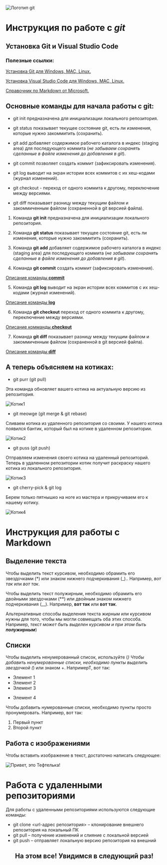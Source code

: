 ![Логотип git](gitlogo.png)

# Инструкция по работе с ***git***
## Установка Git и Visual Studio Code

### Полезные ссылки:

[Установка Git для Windows, MAC, Linux.](https://git-scm.com/downloads)

[Установка Visual Studio Code для Windows, MAC, Linux.](https://code.visualstudio.com/Download)

[Справочник по Markdown от Microsoft.](https://docs.microsoft.com/ru-ru/contribute/markdown-reference)

## Основные команды для начала работы с git:

* git init предназначена для инициализации локального репозитория.

* git status показывает текущее состояние git, есть ли изменения, которые нужно закоммитить (сохранить).

* git add добавляет содержимое рабочего каталога в индекс (staging area) для последующего коммита (*не забываем сохранять сделанные в файле изменения до добавления в git*).

* git commit позволяет создать коммит (зафиксировать изменения).

* git log выводит на экран истории всех коммитов с их хеш-кодами (журнал изменений).

* git checkout - переход от одного коммита к другому, переключение между версиями.

* git diff показывает разницу между текущим файлом и закоммиченным файлом (сохраненной в git версией файла).

1. Команда **git init** предназначена для инициализации локального репозитория.

2. Команда **git status** показывает текущее состояние git, есть ли изменения, которые нужно закоммитить (сохранить).

3. Команда **git add** добавляет содержимое рабочего каталога в индекс (staging area) для последующего коммита (*не забываем сохранять сделанные в файле изменения до добавления в git*).

4. Команда **git commit** создать коммит (зафиксировать изменения).

[Описание команды **commit**](https://git-scm.com/docs/git-commit)

5. Команда **git log** выводит на экран истории всех коммитов с их хеш-кодами (журнал изменений).

[Описание команды **log**](https://git-scm.com/docs/git-log)

6. Команда **git checkout** переход от одного коммита к другому, переключение между версиями.

[Описание комманды **checkout**](https://git-scm.com/docs/git-checkout)

7. Команда **git diff** показывает разницу между текущим файлом и закоммиченным файлом (сохраненной в git версией файла).

[Описание команды **diff**](https://git-scm.com/docs/git-diff)

## А теперь объясняем на котиках:

* git purr (git pull)

Эта команда обновляет вашего котика на актуальную версию из репозитория.

![Котик1](git-purr.jpg)

* git meowge (git merge & git rebase)

Сливаем котика из удаленного репозитория со своими. У нашего котика появился бантик, который был на котике в удаленном репозитории.

![Котик2](git-meowge.jpg)

* git puss (git push)

Отправляем изменения своего котика на удаленный репозиторий. Теперь в удаленном репозитории котик получит раскраску нашего котика из локального репозитория.

![Котик3](git-puss.jpg)

* git cherry-pick & git log

Берем только пятнышко на ноге из мастера и прикручиваем его к нашему котику.

![Котик4](git-cherry-pick.jpg)

# Инструкция для работы с Markdown

## Выделение текста

Чтобы выделить текст курсивом, необходимо обрамить его звездочками (*) или знаком нижнего подчеркивания (_).. Например, *вот так* или _вот так_.

Чтобы выделить текст полужирным, необходимо обрамить его двойными звездочками (**) или двойным знаком нижнего подчеркивания (__). Например, **вот так** или __вот так__.

Альтернативные способы выделения текста жирным или курсивом нужны для того, чтобы мы могли совмещать оба этих способа. Например, _текст может быть выделен курсивом и при этом быть **полужирным**_)
## Списки

Чтобы выделить ненумерованный список, используйте (*)
Чтобы добавить ненумерованные списки, необходимо пункты выделить звездочкой (*) или знаком +. НапримерТ, вот так:
* Элемент 1
* Элемент 2
* Элемент 3
+ Элемент 4

Чтобы добавить нумерованные списки, необходимо пункты просто пронумеровать. Например, вот так:
1. Первый пункт
2. Второй пункт

## Работа с изображениями

Чтобы вставить изображение в текст, достаточно написать следующее:

![Привет, это Тефтелька!](meatball4.jpg)

# Работа с удаленными репозиториями
Для работы с удаленными репозиториями используются следующие команды:
* git clone <url-адрес репозитория> – клонирование внешнего репозитория на  локальный ПК
* git pull – получение изменений и слияние с локальной версией
* git push – отправляет локальную версию репозитория на внешний


## <center> На этом все! Увидимся в следующий раз! </center>